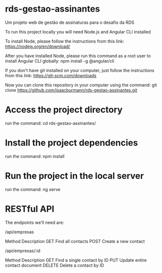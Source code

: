 # rds-gestao-assinantes
Um projeto web de gestão de assinaturas para o desafio da RDS

To run this project locally you will need Node.js and Angular CLI installed

To install Node, please follow the instructions from this link: https://nodejs.org/en/download/

After you have installed Node, please run this command as a root user to install Angular CLI globally: npm install -g @angular/cli

If you don't have git installed on your computer, just follow the instructions from this link: https://git-scm.com/downloads

Now you can clone this repository in your computer using the command: git clone https://github.com/isaacburmann/rds-gestao-assinantes.git

# Access the project directory
run the command: cd rds-gestao-assinantes/

# Install the project dependencies
run the command: npm install

# Run the project in the local server
run the command: ng serve

# RESTful API

The endpoints we’ll need are:

/api/empresas

Method	Description
GET	    Find all contacts
POST	Create a new contact

/api/empresas/:id

Method	Description
GET	    Find a single contact by ID
PUT	    Update entire contact document
DELETE	Delete a contact by ID